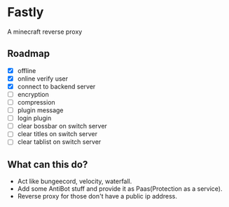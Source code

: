 # Fastly

A minecraft reverse proxy

## Roadmap

- [x] offline
- [x] online verify user
- [x] connect to backend server
- [ ] encryption
- [ ] compression
- [ ] plugin message
- [ ] login plugin
- [ ] clear bossbar on switch server
- [ ] clear titles on switch server
- [ ] clear tablist on switch server

## What can this do?

- Act like bungeecord, velocity, waterfall.
- Add some AntiBot stuff and provide it as Paas(Protection as a service).
- Reverse proxy for those don't have a public ip address.
